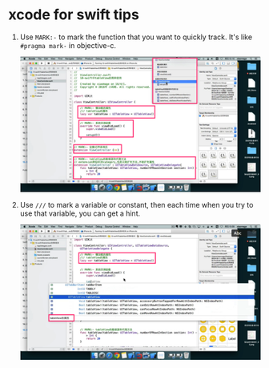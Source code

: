 # xcode for swift tips

1. Use `MARK:-` to mark the function that you want to quickly track. It's like `#pragma mark-` in objective-c.

    ![MARK:-](images/swift/mark1.png)

2. Use `///` to mark a variable or constant, then each time when you try to use that variable, you can get a hint.

    ![///](images/swift/mark2.png)

